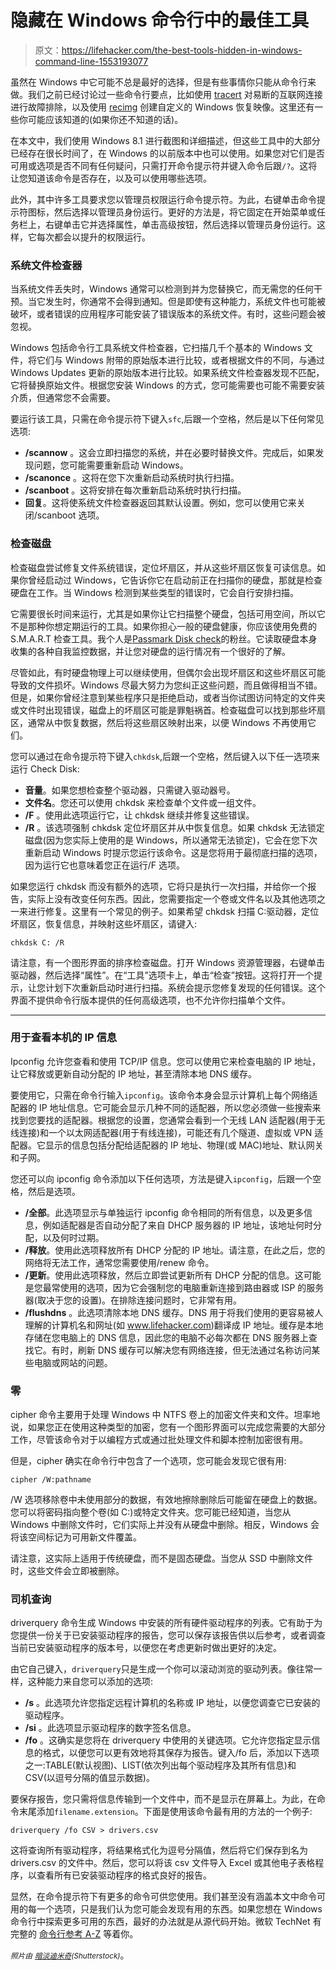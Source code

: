 # 隐藏在 Windows 命令行中的最佳工具

> 原文：<https://lifehacker.com/the-best-tools-hidden-in-windows-command-line-1553193077>

虽然在 Windows 中它可能不总是最好的选择，但是有些事情你只能从命令行来做。我们之前已经讨论过一些命令行要点，比如使用 [tracert](https://lifehacker.com/how-to-troubleshoot-a-flaky-internet-connection-5319976) 对易断的互联网连接进行故障排除，以及使用 [recimg](http://lifehacker.com/how-to-create-custom-windows-8-install-and-refresh-disc-1433371693) 创建自定义的 Windows 恢复映像。这里还有一些你可能应该知道的(如果你还不知道的话)。



在本文中，我们使用 Windows 8.1 进行截图和详细描述，但这些工具中的大部分已经存在很长时间了，在 Windows 的以前版本中也可以使用。如果您对它们是否可用或选项是否不同有任何疑问，只需打开命令提示符并键入命令后跟`/?`。这将让您知道该命令是否存在，以及可以使用哪些选项。

此外，其中许多工具要求您以管理员权限运行命令提示符。为此，右键单击命令提示符图标，然后选择以管理员身份运行。更好的方法是，将它固定在开始菜单或任务栏上，右键单击它并选择属性，单击高级按钮，然后选择以管理员身份运行。这样，它每次都会以提升的权限运行。

### 系统文件检查器

当系统文件丢失时，Windows 通常可以检测到并为您替换它，而无需您的任何干预。当它发生时，你通常不会得到通知。但是即使有这种能力，系统文件也可能被破坏，或者错误的应用程序可能安装了错误版本的系统文件。有时，这些问题会被忽视。

Windows 包括命令行工具系统文件检查器，它扫描几千个基本的 Windows 文件，将它们与 Windows 附带的原始版本进行比较，或者根据文件的不同，与通过 Windows Updates 更新的原始版本进行比较。如果系统文件检查器发现不匹配，它将替换原始文件。根据您安装 Windows 的方式，您可能需要也可能不需要安装介质，但通常您不会需要。

要运行该工具，只需在命令提示符下键入`sfc`,后跟一个空格，然后是以下任何常见选项:

*   **/scannow** 。这会立即扫描您的系统，并在必要时替换文件。完成后，如果发现问题，您可能需要重新启动 Windows。
*   **/scanonce** 。这将在您下次重新启动系统时执行扫描。
*   **/scanboot** 。这将安排在每次重新启动系统时执行扫描。
*   **回复**。这将使系统文件检查器返回其默认设置。例如，您可以使用它来关闭/scanboot 选项。

### 检查磁盘

检查磁盘尝试修复文件系统错误，定位坏扇区，并从这些坏扇区恢复可读信息。如果你曾经启动过 Windows，它告诉你它在启动前正在扫描你的硬盘，那就是检查硬盘在工作。当 Windows 检测到某些类型的错误时，它会自行安排扫描。

它需要很长时间来运行，尤其是如果你让它扫描整个硬盘，包括可用空间，所以它不是那种你想定期运行的工具。如果你担心一般的硬盘健康，你应该使用免费的 S.M.A.R.T 检查工具。我个人是[Passmark Disk check](http://www.passmark.com/products/diskcheckup.htm)的粉丝。它读取硬盘本身收集的各种自我监控数据，并让您对硬盘的运行情况有一个很好的了解。

尽管如此，有时硬盘物理上可以继续使用，但偶尔会出现坏扇区和这些坏扇区可能导致的文件损坏。Windows 尽最大努力为您纠正这些问题，而且做得相当不错。但是，如果你曾经注意到某些程序只是拒绝启动，或者当你试图访问特定的文件夹或文件时出现错误，磁盘上的坏扇区可能是罪魁祸首。检查磁盘可以找到那些坏扇区，通常从中恢复数据，然后将这些扇区映射出来，以便 Windows 不再使用它们。

您可以通过在命令提示符下键入`chkdsk`,后跟一个空格，然后键入以下任一选项来运行 Check Disk:

*   **音量**。如果您想检查整个驱动器，只需键入驱动器号。
*   **文件名**。您还可以使用 chkdsk 来检查单个文件或一组文件。
*   **/F** 。使用此选项运行它，让 chkdsk 继续并修复这些错误。
*   **/R** 。该选项强制 chkdsk 定位坏扇区并从中恢复信息。如果 chkdsk 无法锁定磁盘(因为您实际上使用的是 Windows，所以通常无法锁定)，它会在您下次重新启动 Windows 时提示您运行该命令。这是您将用于最彻底扫描的选项，因为运行它也意味着您正在运行/F 选项。

如果您运行 chkdsk 而没有额外的选项，它将只是执行一次扫描，并给你一个报告，实际上没有改变任何东西。因此，您需要指定一个卷或文件名以及其他选项之一来进行修复。这里有一个常见的例子。如果希望 chkdsk 扫描 C:驱动器，定位坏扇区，恢复信息，并映射这些坏扇区，请键入:

```
chkdsk C: /R
```

请注意，有一个图形界面的排序检查磁盘。打开 Windows 资源管理器，右键单击驱动器，然后选择“属性”。在“工具”选项卡上，单击“检查”按钮。这将打开一个提示，让您计划下次重新启动时进行扫描。系统会提示您修复发现的任何错误。这个界面不提供命令行版本提供的任何高级选项，也不允许你扫描单个文件。

* * *

### 用于查看本机的 IP 信息

Ipconfig 允许您查看和使用 TCP/IP 信息。您可以使用它来检查电脑的 IP 地址，让它释放或更新自动分配的 IP 地址，甚至清除本地 DNS 缓存。

要使用它，只需在命令行输入`ipconfig`。该命令本身会显示计算机上每个网络适配器的 IP 地址信息。它可能会显示几种不同的适配器，所以您必须做一些搜索来找到您要找的适配器。根据您的设置，您通常会看到一个无线 LAN 适配器(用于无线连接)和一个以太网适配器(用于有线连接)，可能还有几个隧道、虚拟或 VPN 适配器。它显示的信息包括分配给适配器的 IP 地址、物理(或 MAC)地址、默认网关和子网。

您还可以向 ipconfig 命令添加以下任何选项，方法是键入`ipconfig`，后跟一个空格，然后是选项。

*   **/全部**。此选项显示与单独运行 ipconfig 命令相同的所有信息，以及更多信息，例如适配器是否自动分配了来自 DHCP 服务器的 IP 地址，该地址何时分配，以及何时过期。
*   **/释放**。使用此选项释放所有 DHCP 分配的 IP 地址。请注意，在此之后，您的网络将无法工作，通常您需要使用/renew 命令。
*   **/更新**。使用此选项释放，然后立即尝试更新所有 DHCP 分配的信息。这可能是您最常使用的选项，因为它会强制您的电脑重新连接到路由器或 ISP 的服务器(取决于您的设置)。在排除连接问题时，它非常有用。
*   **/flushdns** 。此选项清除本地 DNS 缓存。DNS 用于将我们使用的更容易被人理解的计算机名和网址(如 www.lifehacker.com)翻译成 IP 地址。缓存是本地存储在您电脑上的 DNS 信息，因此您的电脑不必每次都在 DNS 服务器上查找它。有时，刷新 DNS 缓存可以解决您有网络连接，但无法通过名称访问某些电脑或网站的问题。

### 零

cipher 命令主要用于处理 Windows 中 NTFS 卷上的加密文件夹和文件。坦率地说，如果您正在使用这种类型的加密，您有一个图形界面可以完成您需要的大部分工作，尽管该命令对于以编程方式或通过批处理文件和脚本控制加密很有用。

但是，cipher 确实在命令行中包含了一个选项，您可能会发现它很有用:

```
cipher /W:pathname
```

/W 选项移除卷中未使用部分的数据，有效地擦除删除后可能留在硬盘上的数据。您可以将密码指向整个卷(如 C:)或特定文件夹。您可能已经知道，当您从 Windows 中删除文件时，它们实际上并没有从硬盘中删除。相反，Windows 会将该空间标记为可用新文件覆盖。

请注意，这实际上适用于传统硬盘，而不是固态硬盘。当您从 SSD 中删除文件时，这些文件会立即被删除。

### 司机查询

driverquery 命令生成 Windows 中安装的所有硬件驱动程序的列表。它有助于为您提供一份关于已安装驱动程序的报告，您可以保存该报告供以后参考，或者调查当前已安装驱动程序的版本号，以便您在考虑更新时做出更好的决定。

由它自己键入，`driverquery`只是生成一个你可以滚动浏览的驱动列表。像往常一样，这种能力来自您可以添加的选项:

*   **/s** 。此选项允许您指定远程计算机的名称或 IP 地址，以便您调查它已安装的驱动程序。
*   **/si** 。此选项显示驱动程序的数字签名信息。
*   **/fo** 。这确实是您将在 driverquery 中使用的关键选项。它允许您指定显示信息的格式，以便您可以更有效地将其保存为报告。键入/fo 后，添加以下选项之一:TABLE(默认视图)、LIST(依次列出每个驱动程序及其所有信息)和 CSV(以逗号分隔的值显示数据)。

要保存报告，您只需将信息传输到一个文件中，而不是显示在屏幕上。为此，在命令末尾添加`filename.extension`。下面是使用该命令最有用的方法的一个例子:

```
driverquery /fo CSV > drivers.csv
```

这将查询所有驱动程序，将结果格式化为逗号分隔值，然后将它们保存到名为 drivers.csv 的文件中。然后，您可以将该 csv 文件导入 Excel 或其他电子表格程序，以查看所有已安装驱动程序的格式良好的报告。

显然，在命令提示符下有更多的命令可供您使用。我们甚至没有涵盖本文中命令可用的每一个选项，只是我们认为您可能会发现有用的东西。如果您想在 Windows 命令行中探索更多可用的东西，最好的办法就是从源代码开始。微软 TechNet 有完整的 [命令行参考 A-Z](http://technet.microsoft.com/en-us/library/bb490890.aspx) 等着你。

*<small>照片由</small>* [*<small>暗淡迪米奇</small>*](http://www.shutterstock.com/pic.mhtml?id=103503035&src=id)*<small>(Shutterstock)</small>*。